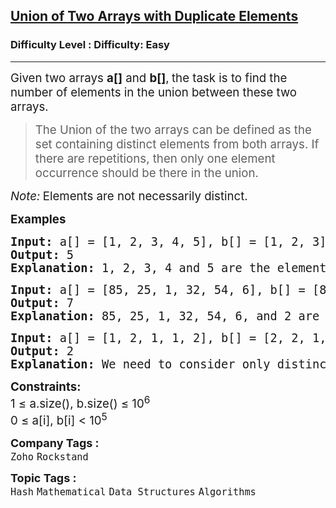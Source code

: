 <h2><a href="https://www.geeksforgeeks.org/problems/union-of-two-arrays3538/1?page=1&category=Mathematical&sortBy=submissions">Union of Two Arrays with Duplicate Elements</a></h2><h3>Difficulty Level : Difficulty: Easy</h3><hr><div class="problems_problem_content__Xm_eO"><p><span style="font-size: 14pt;">Given two arrays&nbsp;<strong>a[]</strong> and&nbsp;<strong>b[]</strong>,<strong>&nbsp;</strong>the&nbsp;task is to find the number of elements in the union between these two arrays.</span></p>
<blockquote>
<p><span style="font-size: 14pt;">The Union of the two arrays can be defined as the set containing distinct elements from both arrays. If there are repetitions, then only one element occurrence should be there in the union.</span></p>
</blockquote>
<p><span style="font-size: 14pt;"><em>Note:</em><strong>&nbsp;</strong>Elements are not necessarily distinct.</span></p>
<p><span style="font-size: 14pt;"><strong>Examples</strong></span></p>
<pre><span style="font-size: 14pt;"><strong>Input:</strong> a[] = [1, 2, 3, 4, 5], b[] = [1, 2, 3]
<strong>Output: </strong>5<strong>
Explanation: </strong>1, 2, 3, 4 and 5 are the elements which comes in the union setof both arrays. So count is 5.
</span></pre>
<pre><span style="font-size: 14pt;"><strong>Input: </strong>a[] =<strong> </strong>[85, 25, 1, 32, 54, 6], b[] = [85, 2] <br><strong>Output: </strong>7<strong>
Explanation: </strong>85, 25, 1, 32, 54, 6, and 2 are the elements which comes in the union set of both arrays. So count is 7.</span></pre>
<pre><span style="font-size: 14pt;"><strong>Input: </strong>a[] =<strong> </strong>[1, 2, 1, 1, 2], b[] = [2, 2, 1, 2, 1] <br><strong>Output: </strong>2<strong>
Explanation: </strong>We need to consider only distinct. So count is 2.</span></pre>
<p><span style="font-size: 14pt;"><strong>Constraints:</strong></span><br><span style="font-size: 14pt;">1 ≤ a.size(), b.size() ≤ 10<sup>6<br></sup>0 ≤ a[i], b[i] &lt; 10<sup>5</sup></span></p></div><p><span style=font-size:18px><strong>Company Tags : </strong><br><code>Zoho</code>&nbsp;<code>Rockstand</code>&nbsp;<br><p><span style=font-size:18px><strong>Topic Tags : </strong><br><code>Hash</code>&nbsp;<code>Mathematical</code>&nbsp;<code>Data Structures</code>&nbsp;<code>Algorithms</code>&nbsp;